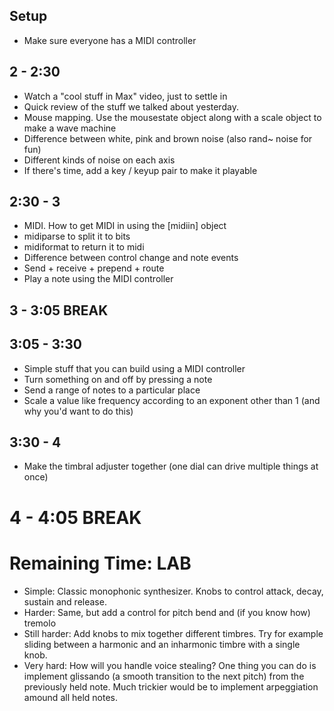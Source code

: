 ## Setup
- Make sure everyone has a MIDI controller

## 2 - 2:30
- Watch a "cool stuff in Max" video, just to settle in
- Quick review of the stuff we talked about yesterday.
- Mouse mapping. Use the mousestate object along with a scale object to make a wave machine
- Difference between white, pink and brown noise (also rand~ noise for fun)
- Different kinds of noise on each axis
- If there's time, add a key / keyup pair to make it playable

## 2:30 - 3
- MIDI. How to get MIDI in using the [midiin] object
- midiparse to split it to bits
- midiformat to return it to midi
- Difference between control change and note events
- Send + receive + prepend + route
- Play a note using the MIDI controller

## 3 - 3:05 BREAK

## 3:05 - 3:30
- Simple stuff that you can build using a MIDI controller
- Turn something on and off by pressing a note
- Send a range of notes to a particular place
- Scale a value like frequency according to an exponent other than 1 (and why you'd want to do this)

## 3:30 - 4
- Make the timbral adjuster together (one dial can drive multiple things at once)

# 4 - 4:05 BREAK

# Remaining Time: LAB
- Simple: Classic monophonic synthesizer. Knobs to control attack, decay, sustain and release.
- Harder: Same, but add a control for pitch bend and (if you know how) tremolo
- Still harder: Add knobs to mix together different timbres. Try for example sliding between a harmonic and an inharmonic timbre with a single knob.
- Very hard: How will you handle voice stealing? One thing you can do is implement glissando (a smooth transition to the next pitch) from the previously held note. Much trickier would be to implement arpeggiation amound all held notes.

